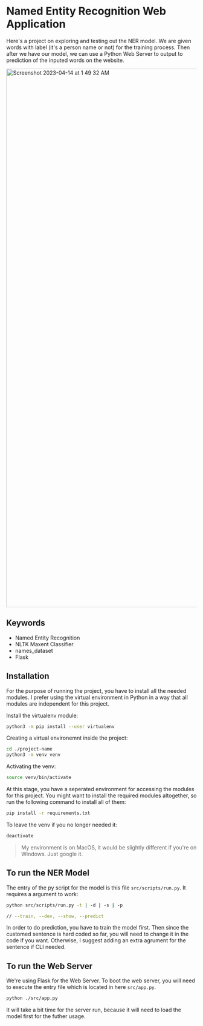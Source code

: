 # Named Entity Recognition Web Application

Here's a project on exploring and testing out the NER model. We are given words with label (it's a person name or not) for the training process. Then after we have our model, we can use a Python Web Server to output to prediction of the inputed words on the website.

<img width="1420" alt="Screenshot 2023-04-14 at 1 49 32 AM" src="https://user-images.githubusercontent.com/82365010/231842664-fd2ef01e-d60e-471c-888b-d7dba87c0e85.png">

## Keywords

- Named Entity Recognition
- NLTK Maxent Classifier
- names_dataset
- Flask

## Installation

For the purpose of running the project, you have to install all the needed modules. I prefer using the virtual environment in Python in a way that all modules are independent for this project.

Install the virtualenv module:

```bash
python3 -m pip install --user virtualenv
```

Creating a virtual environemnt inside the project:

```bash
cd ./project-name
python3 -m venv venv
```

Activating the venv:

```bash
source venv/bin/activate
```

At this stage, you have a seperated environment for accessing the modules for this project. You might want to install the required modules altogether, so run the following command to install all of them:

```bash
pip install -r requirements.txt
```


To leave the venv if you no longer needed it:

```bash
deactivate
```

> My environment is on MacOS, it would be slightly different if you're on Windows. Just google it.

## To run the NER Model

The entry of the py script for the model is this file `src/scripts/run.py`. It requires a argument to work:

```bash
python src/scripts/run.py -t | -d | -s | -p

// --train, --dev, --show, --predict
```

In order to do prediction, you have to train the model first. Then since the customed sentence is hard coded so far, you will need to change it in the code if you want. Otherwise, I suggest adding an extra agrument for the sentence if CLI needed.

## To run the Web Server

We're using Flask for the Web Server. To boot the web server, you will need to execute the entry file which is located in here `src/app.py`.

```bash
python ./src/app.py
```

It will take a bit time for the server run, because it will need to load the model first for the futher usage.
